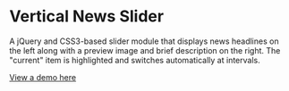 # Vertical News Slider

A jQuery and CSS3-based slider module that displays news headlines on the left along with a preview image and brief description on the right. The "current" item is highlighted and switches automatically at intervals.

[View a demo here](http://www.impressivewebs.com/demo-files/vertical-news-slider/)